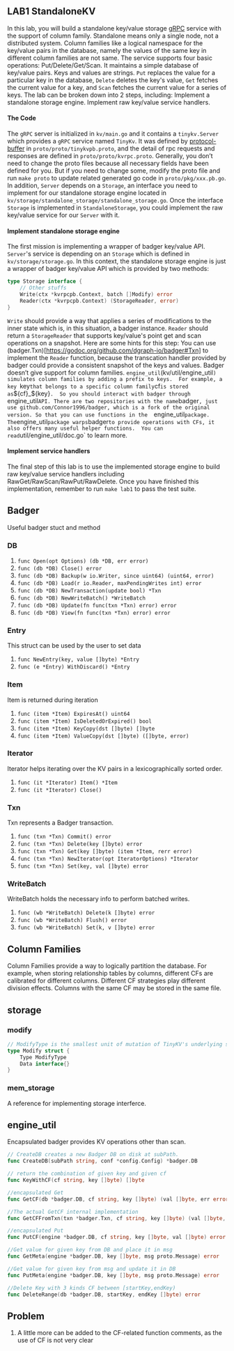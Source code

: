## LAB1 StandaloneKV
In this lab, you will build a standalone key/value storage [gRPC](https://grpc.io/docs/guides/) service with the support of column family. Standalone means only a single node, not a distributed system. Column families like a logical namespace for the key/value pairs in the database, namely the values of the same key in different column families are not same.
The service supports four basic operations: Put/Delete/Get/Scan. It maintains a simple database of key/value pairs. Keys and values are strings. `Put` replaces the value for a particular key in the database, `Delete` deletes the key's value, `Get` fetches the current value for a key, and `Scan` fetches the current value for a series of keys. 
The lab can be broken down into 2 steps, including:
Implement a standalone storage engine.
Implement raw key/value service handlers.
#### The Code
The `gRPC` server is initialized in `kv/main.go` and it contains a `tinykv.Server` which provides a `gRPC` service named `TinyKv`. It was defined by [protocol-buffer](https://developers.google.com/protocol-buffers) in `proto/proto/tinykvpb.proto`, and the detail of rpc requests and responses are defined in `proto/proto/kvrpc.proto`.
Generally,  you don’t need to change the proto files because all necessary fields have been defined for you. But if you need to change some, modify the proto file and run `make proto` to update related generated go code in `proto/pkg/xxx.pb.go`. 
In addition, `Server` depends on a `Storage`, an interface you need to implement for our standalone storage engine located in `kv/storage/standalone_storage/standalone_storage.go`. Once the interface `Storage` is implemented in `StandaloneStorage`, you could implement the raw key/value service for our `Server` with it.
#### Implement standalone storage engine
The first mission is implementing a wrapper of badger key/value API. `Server`'s service is depending on an `Storage` which is defined in `kv/storage/storage.go`. In this context, the standalone storage engine is just a wrapper of badger key/value API which is provided by two methods:
``` go
type Storage interface {
    // Other stuffs
    Write(ctx *kvrpcpb.Context, batch []Modify) error
    Reader(ctx *kvrpcpb.Context) (StorageReader, error)
}
```
`Write` should provide a way that applies a series of modifications to the inner state which is, in this situation, a badger instance.
`Reader` should return a `StorageReader` that supports key/value's point get and scan operations on a snapshot.
Here are some hints for this step:
You can use (badger.Txn)[https://godoc.org/github.com/dgraph-io/badger#Txn] to implement the `Reader` function, because the transcation handler provided by badger could provide a consistent snapshot of the keys and values.
Badger doesn’t give support for column families. `engine_util`(kv/util/engine_util`) simulates column families by adding a prefix to keys.  For example, a key `key` that belongs to a specific column family `cf` is stored as `${cf}_${key}`.  So you should interact with badger through `engine_util` API.
There are two repositories with the name `badger`, just use github.com/Connor1996/badger, which is a fork of the original version. So that you can use functions in the  `engine_util` package. The `engine_util` package warps `badger` to provide operations with CFs, it also offers many useful helper functions.  You can read `util/engine_util/doc.go` to learn more.
#### Implement service handlers
The final step of this lab is to use the implemented storage engine to build raw key/value service handlers including RawGet/RawScan/RawPut/RawDelete. Once you have finished this implementation, remember to run `make lab1` to pass the test suite.


## Badger 

Useful badger stuct and method

### DB

1. `func Open(opt Options) (db *DB, err error)`
2. `func (db *DB) Close() error`
3. `func (db *DB) Backup(w io.Writer, since uint64) (uint64, error)`
4. `func (db *DB) Load(r io.Reader, maxPendingWrites int) error`
5. `func (db *DB) NewTransaction(update bool) *Txn`
6. `func (db *DB) NewWriteBatch() *WriteBatch`
7. `func (db *DB) Update(fn func(txn *Txn) error) error`
8. `func (db *DB) View(fn func(txn *Txn) error) error`

### Entry

This struct can be used by the user to set data

1. `func NewEntry(key, value []byte) *Entry`
2. `func (e *Entry) WithDiscard() *Entry`

### Item

Item is returned during iteration

1. `func (item *Item) ExpiresAt() uint64`
2. `func (item *Item) IsDeletedOrExpired() bool`
3. `func (item *Item) KeyCopy(dst []byte) []byte`
4. `func (item *Item) ValueCopy(dst []byte) ([]byte, error)`

### Iterator

Iterator helps iterating over the KV pairs in a lexicographically sorted order.

1. `func (it *Iterator) Item() *Item`
2. `func (it *Iterator) Close()`

### Txn

Txn represents a Badger transaction.

1. `func (txn *Txn) Commit() error`
2. `func (txn *Txn) Delete(key []byte) error`
3. `func (txn *Txn) Get(key []byte) (item *Item, rerr error)`
4. `func (txn *Txn) NewIterator(opt IteratorOptions) *Iterator`
5. `func (txn *Txn) Set(key, val []byte) error`

### WriteBatch

WriteBatch holds the necessary info to perform batched writes.

1. `func (wb *WriteBatch) Delete(k []byte) error`
2. `func (wb *WriteBatch) Flush() error`
3. `func (wb *WriteBatch) Set(k, v []byte) error`


## Column Families

Column Families provide a way to logically partition the database.
For example, when storing relationship tables by columns, different CFs are calibrated for different columns. Different CF strategies play different division effects.
Columns with the same CF may be stored in the same file.

## storage

### modify

```go
// ModifyType is the smallest unit of mutation of TinyKV's underlying storage (i.e., raw key/values on disk(s))
type Modify struct {
	Type ModifyType
	Data interface{}
}
```

### mem_storage

A reference for implementing storage interferce.

## engine_util

Encapsulated badger provides KV operations other than scan.

```go
// CreateDB creates a new Badger DB on disk at subPath.
func CreateDB(subPath string, conf *config.Config) *badger.DB 

// return the combination of given key and given cf
func KeyWithCF(cf string, key []byte) []byte 

//encapsulated Get
func GetCF(db *badger.DB, cf string, key []byte) (val []byte, err error)

//The actual GetCF internal implementation
func GetCFFromTxn(txn *badger.Txn, cf string, key []byte) (val []byte, err error)

//encapsulated Put
func PutCF(engine *badger.DB, cf string, key []byte, val []byte) error

//Get value for given key from DB and place it in msg
func GetMeta(engine *badger.DB, key []byte, msg proto.Message) error

//Get value for given key from msg and update it in DB
func PutMeta(engine *badger.DB, key []byte, msg proto.Message) error 

//Delete Key with 3 kinds CF between [startKey,endKey)
func DeleteRange(db *badger.DB, startKey, endKey []byte) error 

```


## Problem

1. A little more can be added to the CF-related function comments, as the use of CF is not very clear